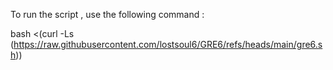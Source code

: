 To run the script , use the following command :

bash <(curl -Ls (https://raw.githubusercontent.com/lostsoul6/GRE6/refs/heads/main/gre6.sh))
